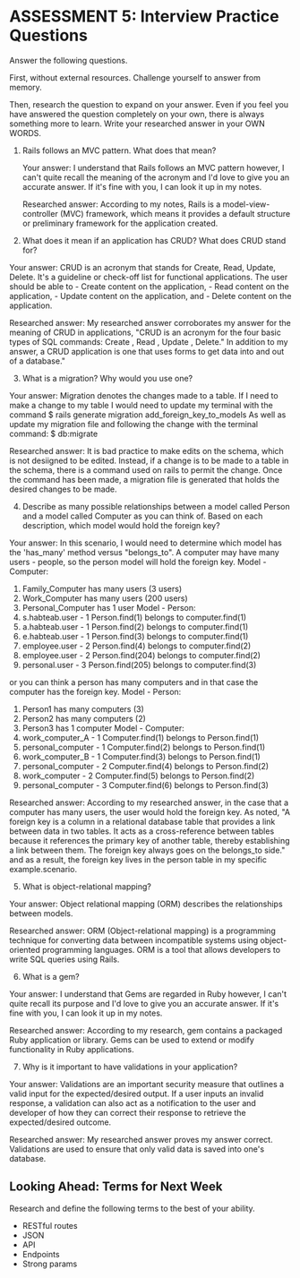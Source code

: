 # ASSESSMENT 5: Interview Practice Questions
Answer the following questions.

First, without external resources. Challenge yourself to answer from memory.

Then, research the question to expand on your answer. Even if you feel you have answered the question completely on your own, there is always something more to learn. Write your researched answer in your OWN WORDS.

1. Rails follows an MVC pattern. What does that mean?

    Your answer: I understand that Rails follows an MVC pattern however, I can't quite recall the meaning of the acronym and I'd love to give you an accurate answer. If it's fine with you, I can look it up in my notes.

    Researched answer: According to my notes, Rails is a model-view-controller (MVC) framework, which means it provides a default structure or preliminary framework for the application created.

2. What does it mean if an application has CRUD? What does CRUD stand for?

  Your answer: CRUD is an acronym that stands for Create, Read, Update, Delete. It's a guideline or check-off list for functional applications. The user should be able to
    - Create content on the application,
    - Read content on the application,
    - Update content on the application, and
    - Delete content on the application.

  Researched answer: My researched answer corroborates my answer for the meaning of CRUD in applications, "CRUD is an acronym for the four basic types of SQL commands: Create , Read , Update , Delete." In addition to my answer, a CRUD application is one that uses forms to get data into and out of a database."

3. What is a migration? Why would you use one?

  Your answer: Migration denotes the changes made to a table. If I need to make a change to my table I would need to update my terminal with the command 
    $ rails generate migration add_foreign_key_to_models
  As well as update my migration file and following the change with the terminal command:
    $ db:migrate    

  Researched answer: It is bad practice to make edits on the schema, which is not desiigned to be edited. Instead, if a change is to be made to a table in the schema, there is a command used on rails to permit the change. Once the command has been made, a migration file is generated that holds the desired changes to be made.


4. Describe as many possible relationships between a model called Person and a model called Computer as you can think of. Based on each description, which model would hold the foreign key?

  Your answer: In this scenario, I would need to determine which model has the 'has_many' method versus "belongs_to". A computer may have many users - people, so the person model will hold the foreign key.
  Model - Computer:
  1. Family_Computer      has many users (3 users)
  2. Work_Computer        has many users (200 users)
  3. Personal_Computer    has 1 user
  Model - Person:
  1. s.habteab.user - 1   Person.find(1) belongs to computer.find(1)
  2. a.habteab.user - 1   Person.find(2) belongs to computer.find(1)
  3. e.habteab.user - 1   Person.find(3) belongs to computer.find(1)
  4. employee.user - 2    Person.find(4) belongs to computer.find(2)
  204. employee.user - 2  Person.find(204) belongs to computer.find(2)
  205. personal.user - 3  Person.find(205) belongs to computer.find(3)

or you can think a person has many computers and in that case the computer has the foreign key.
Model - Person:
  1. Person1        has many computers (3)
  2. Person2        has many computers (2)
  3. Person3        has 1 computer
  Model - Computer:
  1. work_computer_A - 1   Computer.find(1) belongs to Person.find(1)
  2. personal_computer - 1   Computer.find(2) belongs to Person.find(1)
  3. work_computer_B - 1   Computer.find(3) belongs to Person.find(1)
  4. personal_computer - 2    Computer.find(4) belongs to Person.find(2)
  5. work_computer - 2  Computer.find(5) belongs to Person.find(2)
  6. personal_computer - 3  Computer.find(6) belongs to Person.find(3)

  Researched answer:
According to my researched answer, in the case that a computer has many users, the user would hold the foreign key. As noted, "A foreign key is a column in a relational database table that provides a link between data in two tables. It acts as a cross-reference between tables because it references the primary key of another table, thereby establishing a link between them. The foreign key always goes on the belongs_to side." and as a result, the foreign key lives in the person table in my specific example.scenario. 


5. What is object-relational mapping?

  Your answer: Object relational mapping (ORM) describes the relationships between models. 

  Researched answer: ORM (Object-relational mapping) is a programming technique for converting data between incompatible systems using object-oriented programming languages. ORM is a tool that allows developers to write SQL queries using Rails.



6. What is a gem?

  Your answer: I understand that Gems are regarded in Ruby however, I can't quite recall its purpose and I'd love to give you an accurate answer. If it's fine with you, I can look it up in my notes.

  Researched answer: According to my research, gem contains a packaged Ruby application or library. Gems can be used to extend or modify functionality in Ruby applications. 

7. Why is it important to have validations in your application?

  Your answer: Validations are an important security measure that outlines a valid input for the expected/desired output. If a user inputs an invalid response, a validation can also act as a notification to the user and developer of how they can correct their response to retrieve the expected/desired outcome.

  Researched answer: My researched answer proves my answer correct. Validations are used to ensure that only valid data is saved into one's database.



## Looking Ahead: Terms for Next Week

Research and define the following terms to the best of your ability.
- RESTful routes
- JSON
- API
- Endpoints
- Strong params
